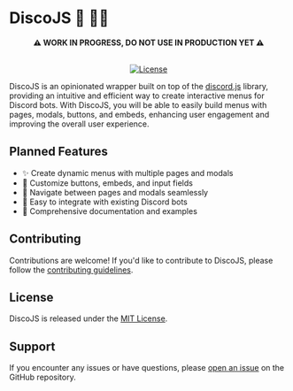 # DiscoJS 🪩 🕺🏽

<!-- Add a massive warning about WORK IN PROGRESS -->

<div align="center">
<strong>⚠️ WORK IN PROGRESS, DO NOT USE IN PRODUCTION YET ⚠️</strong>
<br></br>

<!-- [![npm version](https://img.shields.io/npm/v/discojs.svg)](https://www.npmjs.com/package/discojs) --> 
[![License](https://img.shields.io/badge/license-MIT-blue.svg)](https://github.com/yourusername/discojs/blob/main/LICENSE) 

</div>

DiscoJS is an opinionated wrapper built on top of the [discord.js](https://discord.js.org/) library, providing an intuitive and efficient way to create interactive menus for Discord bots. With DiscoJS, you will be able to easily build menus with pages, modals, buttons, and embeds, enhancing user engagement and improving the overall user experience.

<!-- TODO: Update Features in README -->
## Planned Features

- ✨ Create dynamic menus with multiple pages and modals
- 🎨 Customize buttons, embeds, and input fields
- 🔄 Navigate between pages and modals seamlessly
- 🚀 Easy to integrate with existing Discord bots
- 📝 Comprehensive documentation and examples

<!-- TODO: Installation in README -->
<!-- ## Installation

To install DiscoJS, make sure you have [Node.js](https://nodejs.org/) installed, then run the following command:

```bash
npm install discojs
```

Or if you prefer using Yarn:

```bash
yarn add discojs
``` -->

<!-- TODO: Usage in README -->
<!-- ## Usage

Here's a basic example of how to create a menu using DiscoJS: -->


## Contributing

Contributions are welcome! If you'd like to contribute to DiscoJS, please follow the [contributing guidelines](https://github.com/yourusername/discojs/blob/main/CONTRIBUTING.md).

## License

DiscoJS is released under the [MIT License](https://github.com/yourusername/discojs/blob/main/LICENSE).

## Support

If you encounter any issues or have questions, please [open an issue](https://github.com/yourusername/discojs/issues) on the GitHub repository.